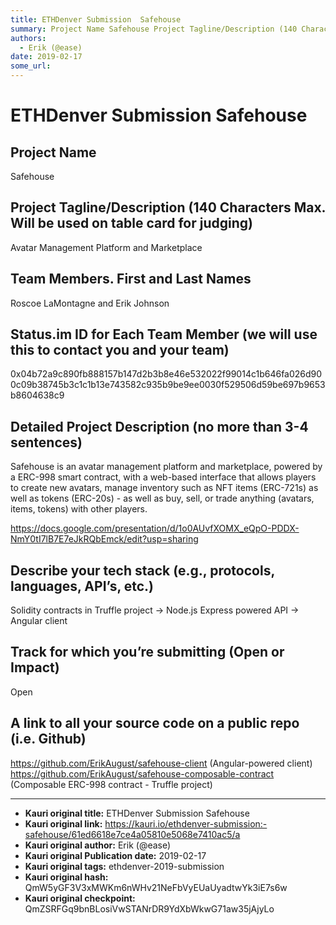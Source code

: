 ```yaml
---
title: ETHDenver Submission  Safehouse
summary: Project Name Safehouse Project Tagline/Description (140 Characters Max. Will be used on table card for judging) Avatar Management Platform and Marketplace Team Members. First and Last Names Roscoe LaMontagne and Erik Johnson Status.im ID for Each Team Member (we will use this to contact you and your team) 0x04b72a9c890fb888157b147d2b3b8e46e532022f99014c1b646fa026d900c09b38745b3c1c1b13e743582c935b9be9ee0030f529506d59be697b9653b8604638c9 Detailed Project Description (no more than 3-4 sentences) Sa
authors:
  - Erik (@ease)
date: 2019-02-17
some_url: 
---
```


# ETHDenver Submission  Safehouse


## Project Name
Safehouse

## Project Tagline/Description (140 Characters Max. Will be used on table card for judging)
Avatar Management Platform and Marketplace

## Team Members. First and Last Names
Roscoe LaMontagne and Erik Johnson

## Status.im ID for Each Team Member (we will use this to contact you and your team)
0x04b72a9c890fb888157b147d2b3b8e46e532022f99014c1b646fa026d900c09b38745b3c1c1b13e743582c935b9be9ee0030f529506d59be697b9653b8604638c9

## Detailed Project Description (no more than 3-4 sentences)

Safehouse is an avatar management platform and marketplace, powered by a ERC-998 smart contract, with a web-based  interface that allows players to create new avatars, manage inventory such as NFT items (ERC-721s) as well as tokens (ERC-20s) - as well as buy, sell, or trade anything (avatars, items, tokens) with other players.

https://docs.google.com/presentation/d/1o0AUvfXOMX_eQpO-PDDX-NmY0tI7lB7E7eJkRQbEmck/edit?usp=sharing

## Describe your tech stack (e.g., protocols, languages, API’s, etc.)
Solidity contracts in Truffle project -> Node.js Express powered API -> Angular client

## Track for which you’re submitting (Open or Impact)
Open

## A link to all your source code on a public repo (i.e. Github)
https://github.com/ErikAugust/safehouse-client (Angular-powered client)
https://github.com/ErikAugust/safehouse-composable-contract (Composable ERC-998 contract - Truffle project)







---

- **Kauri original title:** ETHDenver Submission  Safehouse
- **Kauri original link:** https://kauri.io/ethdenver-submission:-safehouse/61ed6618e7ce4a05810e5068e7410ac5/a
- **Kauri original author:** Erik (@ease)
- **Kauri original Publication date:** 2019-02-17
- **Kauri original tags:** ethdenver-2019-submission
- **Kauri original hash:** QmW5yGF3V3xMWKm6nWHv21NeFbVyEUaUyadtwYk3iE7s6w
- **Kauri original checkpoint:** QmZSRFGq9bnBLosiVwSTANrDR9YdXbWkwG71aw35jAjyLo



